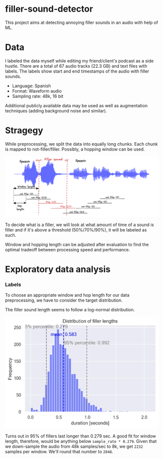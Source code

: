 # filler-sound-detector
This project aims at detecting annoying filler sounds in an audio with help of ML. 

# Data
I labeled the data myself while editing my friend/client's podcast as a side hustle. There are a total of 67 audio tracks (22.3 GB) and text files with labels. The labels show start and end timestamps of the audio with filler sounds.
- Language: Spanish
- Format: Waveform audio
- Sampling rate: 48k, 16 bit

Additional publicly available data may be used as well as augmentation techniques (adding background noise and similar).

# Stragegy

While preprocessing, we split the data into equally long chunks. Each chunk is mapped to not-filler/filler. Possibly, a hopping window can be used.

![](img/stragegy-1.png)

To decide what is a filler, we will look at what amount of time of a sound is filler and if it's above a threshold (50%/70%/90%), it will be labeled as such.

Window and hopping length can be adjusted after evaluation to find the optimal tradeoff between processing speed and performance.

# Exploratory data analysis

### Labels

To choose an appropriate window and hop length for our data preprocessing, we have to consider the target distribution.

The filler sound length seems to follow a log-normal distribution. 

![](img/target_distribution.jpg)

Turns out in 95% of fillers last longer than 0.279 sec. A good fit for window length, therefore, would be anything below `sample_rate * 0.279`. Given that we down-sample the audio from 48k samples/sec to 8k, we get `2232` samples per window. We'll round that number to `2048`.
